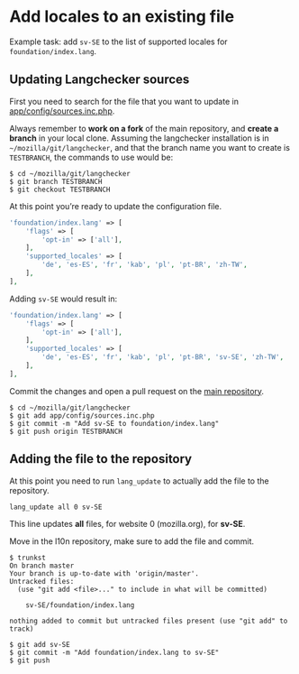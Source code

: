 # Add locales to an existing file

Example task: add `sv-SE` to the list of supported locales for `foundation/index.lang`.

## Updating Langchecker sources
First you need to search for the file that you want to update in [app/config/sources.inc.php](https://github.com/mozilla-l10n/langchecker/blob/master/app/config/sources.inc.php).

Always remember to **work on a fork** of the main repository, and **create a branch** in your local clone. Assuming the langchecker installation is in `~/mozilla/git/langchecker`, and that the branch name you want to create is `TESTBRANCH`, the commands to use would be:
```
$ cd ~/mozilla/git/langchecker
$ git branch TESTBRANCH
$ git checkout TESTBRANCH
```

At this point you’re ready to update the configuration file.

```PHP
'foundation/index.lang' => [
    'flags' => [
        'opt-in' => ['all'],
    ],
    'supported_locales' => [
        'de', 'es-ES', 'fr', 'kab', 'pl', 'pt-BR', 'zh-TW',
    ],
],
```

Adding `sv-SE` would result in:
```PHP
'foundation/index.lang' => [
    'flags' => [
        'opt-in' => ['all'],
    ],
    'supported_locales' => [
        'de', 'es-ES', 'fr', 'kab', 'pl', 'pt-BR', 'sv-SE', 'zh-TW',
    ],
],
```

Commit the changes and open a pull request on the [main repository](https://github.com/mozilla-l10n/langchecker).
```
$ cd ~/mozilla/git/langchecker
$ git add app/config/sources.inc.php
$ git commit -m "Add sv-SE to foundation/index.lang"
$ git push origin TESTBRANCH
```

## Adding the file to the repository
At this point you need to run `lang_update` to actually add the file to the repository.
```
lang_update all 0 sv-SE
```
This line updates **all** files, for website 0 (mozilla.org), for **sv-SE**.

Move in the l10n repository, make sure to add the file and commit.
```
$ trunkst
On branch master
Your branch is up-to-date with 'origin/master'.
Untracked files:
  (use "git add <file>..." to include in what will be committed)

	sv-SE/foundation/index.lang

nothing added to commit but untracked files present (use "git add" to track)

$ git add sv-SE
$ git commit -m "Add foundation/index.lang to sv-SE"
$ git push
```
